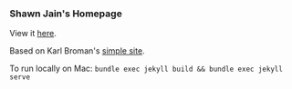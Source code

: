 ### Shawn Jain's Homepage

View it [here](https://darkmatter08.github.io/).

Based on Karl Broman's [simple site](https://github.com/kbroman/simple_site).

To run locally on Mac:
`bundle exec jekyll build && bundle exec jekyll serve`
